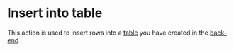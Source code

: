 # Insert into table

This action is used to insert rows into a [table](../../back-end/tables.md) you have created in the [back-end](../../back-end/).


